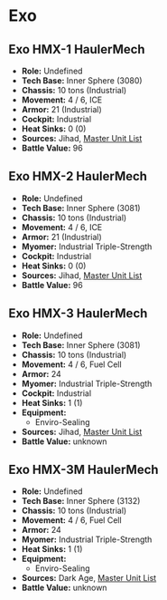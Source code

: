 # Exo
## Exo HMX-1 HaulerMech
- **Role:** Undefined
- **Tech Base:** Inner Sphere (3080)
- **Chassis:** 10 tons (Industrial)
- **Movement:** 4 / 6, ICE
- **Armor:** 21 (Industrial)
- **Cockpit:** Industrial
- **Heat Sinks:** 0 (0)
- **Sources:** Jihad, [Master Unit List](http://masterunitlist.info/Unit/Details/7840/exo-hmx-1-haulermech)
- **Battle Value:** 96

## Exo HMX-2 HaulerMech
- **Role:** Undefined
- **Tech Base:** Inner Sphere (3081)
- **Chassis:** 10 tons (Industrial)
- **Movement:** 4 / 6, ICE
- **Armor:** 21 (Industrial)
- **Myomer:** Industrial Triple-Strength
- **Cockpit:** Industrial
- **Heat Sinks:** 0 (0)
- **Sources:** Jihad, [Master Unit List](http://masterunitlist.info/Unit/Details/7841/exo-hmx-2-haulermech)
- **Battle Value:** 96

## Exo HMX-3 HaulerMech
- **Role:** Undefined
- **Tech Base:** Inner Sphere (3081)
- **Chassis:** 10 tons (Industrial)
- **Movement:** 4 / 6, Fuel Cell
- **Armor:** 24
- **Myomer:** Industrial Triple-Strength
- **Cockpit:** Industrial
- **Heat Sinks:** 1 (1)
- **Equipment:**
  - Enviro-Sealing
- **Sources:** Jihad, [Master Unit List](http://masterunitlist.info/Unit/Details/7842/exo-hmx-3-haulermech)
- **Battle Value:** unknown

## Exo HMX-3M HaulerMech
- **Role:** Undefined
- **Tech Base:** Inner Sphere (3132)
- **Chassis:** 10 tons (Industrial)
- **Movement:** 4 / 6, Fuel Cell
- **Armor:** 24
- **Myomer:** Industrial Triple-Strength
- **Heat Sinks:** 1 (1)
- **Equipment:**
  - Enviro-Sealing
- **Sources:** Dark Age, [Master Unit List](http://masterunitlist.info/Unit/Details/7843/exo-hmx-3m-haulermech)
- **Battle Value:** unknown

